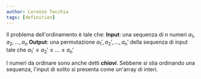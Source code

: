 ```yaml
---
author: Lorenzo Tecchia
tags: [definition]
---
```

Il problema dell'ordinamento è tale che:
**Input**: una sequenza di $n$ numeri $a_{1}, a_{2}, \dots, a_{n}$ 
**Output**: una permutazione $a_{1}', a_{2}', \dots, a_{n}'$  della sequenza di input tale che $a_{1}'\leq a_{2}'\leq \dots \leq a_{n}'$

I numeri da ordinare sono anche detti ***chiavi***. Sebbene si stia ordinando una sequenza, l'input di solito si presenta come un'array di interi.